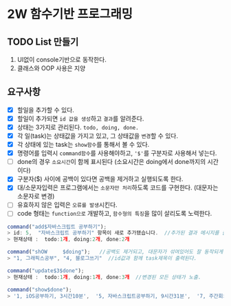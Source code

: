 # 2W 함수기반 프로그래밍

## TODO List 만들기
1. UI없이 console기반으로 동작한다.
2. 클래스와 OOP 사용은 지양

## 요구사항
- [x] 할일을 추가할 수 있다.
- [x] 할일이 추가되면 `id 값을 생성`하고 `결과`를 알려준다.
- [x] 상태는 3가지로 관리된다. `todo, doing, done.`
- [x] 각 일(task)는 상태값을 가지고 있고, 그 상태값을 `변경`할 수 있다.
- [x] 각 상태에 있는 task는 `show함수`를 통해서 볼 수 있다.
- [x] 명령어를 입력시 `command함수`를 사용해야하고, `'$'`를 구분자로 사용해서 넣는다.
- [ ] done의 경우 `소요시간`이 함께 표시된다 (소요시간은 doing에서 done까지의 시간이다)
- [x] 구분자($) 사이에 공백이 있다면 공백을 제거하고 실행되도록 한다.
- [x] 대/소문자입력은 프로그램에서는 `소문자만 처리`하도록 코드를 구현한다. (대문자는 소문자로 변경)
- [ ] 유효하지 않은 입력은 `오류를 발생`시킨다.
- [ ] code 형태는 `function으로` 개발하고, `함수형의 특징`을 많이 살리도록 노력한다.

```js
command("add$자바스크립트 공부하기");
> id: 5,  "자바스크립트 공부하기" 항목이 새로 추가됐습니다.  //추가된 결과 메시지를 출력
> 현재상태 :  todo:1개, doing:2개, done:2개

command("shOW     $doing");   //공백도 제거되고, 대문자가 섞여있어도 잘 동작되게 한다.
> "1, 그래픽스공부", "4, 블로그쓰기"  //id값과 함께 task제목이 출력된다.

command("update$3$done");
> 현재상태 :  todo:1개, doing:1개, done:3개  //변경된 모든 상태가 노출.

command("show$done");
> '1, iOS공부하기, 3시간10분',  '5, 자바스크립트공부하기, 9시간31분',  '7, 주간회의 1시간40분'
```